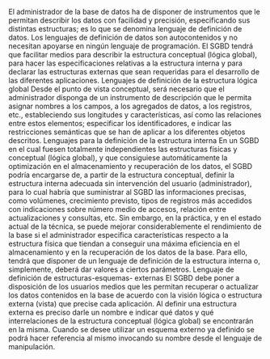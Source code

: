 El administrador de la base de datos ha de disponer de instrumentos que
le permitan describir los datos con facilidad y precisión, especificando sus
distintas estructuras; es lo que se denomina lenguaje de definición de datos. Los
lenguajes de definición de datos son autocontenidos y no necesitan apoyarse en
ningún lenguaje de programación.
El SGBD tendrá que facilitar medios para describir la estructura
conceptual (lógica global), para hacer las especificaciones relativas a la estructura
interna y para declarar las estructuras externas que sean requeridas para el
desarrollo de las diferentes aplicaciones.
Lenguajes de definición de la estructura lógica global
Desde el punto de vista conceptual, será necesario que el administrador
disponga de un instrumento de descripción que le permita asignar nombres a los
campos, a los agregados de datos, a los registros, etc., estableciendo sus
longitudes y características, así como las relaciones entre estos elementos;
especificar los identificadores, e indicar las restricciones semánticas que se han
de aplicar a los diferentes objetos descritos.
Lenguajes para la definición de la estructura interna
En un SGBD en el cual fuesen totalmente independientes las estructuras
físicas y conceptual (lógica global), y que consiguiese automáticamente la
optimización en el almacenamiento y recuperación de los datos, el SGBD podría
encargarse de, a partir de la estructura conceptual, definir la estructura interna
adecuada sin intervención del usuario (administrador), para lo cual habría que
suministrar al SGBD las informaciones precisas, como volúmenes, crecimiento
previsto, tipos de registros más accedidos con indicaciones sobre número medio
de accesos, relación entre actualizaciones y consultas, etc. Sin embargo, en la
práctica, y en el estado actual de la técnica, se puede mejorar considerablemente
el rendimiento de la base si el administrador especifica características respecto a
la estructura física que tiendan a conseguir una máxima eficiencia en el
almacenamiento y en la recuperación de los datos de la base. Para ello, tendrá
que disponer de un lenguaje de definición de la estructura interna o,
simplemente, deberá dar valores a ciertos parámetros.
Lenguaje de definición de estructuras-esquemas- externas
El SGBD debe poner a disposición de los usuarios medios que les
permitan recuperar o actualizar los datos contenidos en la base de acuerdo con la
visión lógica o estructura externa (vista) que precise cada aplicación.
Al definir una estructura externa es preciso darle un nombre e indicar
qué datos y qué interrelaciones de la estructura conceptual (lógica global) se
encontrarán en la misma. Cuando se desee utilizar un esquema externo ya
definido se podrá hacer referencia al mismo invocando su nombre desde el
lenguaje de manipulación.